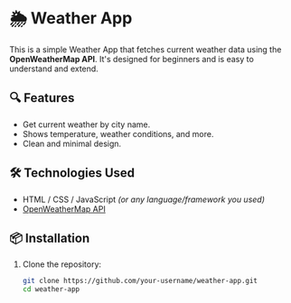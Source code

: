 # 🌦️ Weather App

This is a simple Weather App that fetches current weather data using the **OpenWeatherMap API**. It's designed for beginners and is easy to understand and extend.

## 🔍 Features

- Get current weather by city name.
- Shows temperature, weather conditions, and more.
- Clean and minimal design.

## 🛠️ Technologies Used

- HTML / CSS / JavaScript *(or any language/framework you used)*
- [OpenWeatherMap API](https://openweathermap.org/api)

## 📦 Installation

1. Clone the repository:
   ```bash
   git clone https://github.com/your-username/weather-app.git
   cd weather-app
